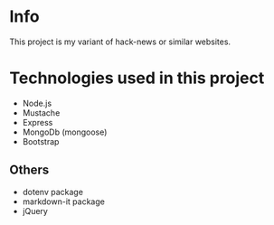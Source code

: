 # Info

This project is my variant of hack-news or similar websites.

# Technologies used in this project

* Node.js
* Mustache
* Express
* MongoDb (mongoose)
* Bootstrap

## Others
  * dotenv package
  * markdown-it package
  * jQuery
